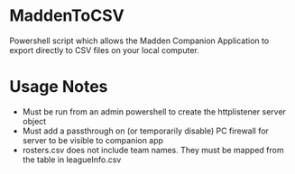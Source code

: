 # MaddenToCSV
Powershell script which allows the Madden Companion Application to export directly to CSV files on your local computer.

# Usage Notes
- Must be run from an admin powershell to create the httplistener server object
- Must add a passthrough on (or temporarily disable) PC firewall for server to be visible to companion app
- rosters.csv does not include team names.  They must be mapped from the table in leagueInfo.csv
